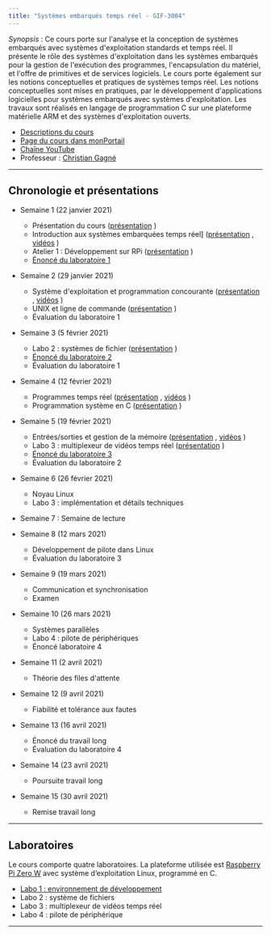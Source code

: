 ```yaml
---
title: "Systèmes embarqués temps réel - GIF-3004"
---
```



*Synopsis* : Ce cours porte sur l'analyse et la conception de systèmes embarqués avec systèmes d'exploitation standards et temps réel. Il présente le rôle des systèmes d'exploitation dans les systèmes embarqués pour la gestion de l'exécution des programmes, l'encapsulation du matériel, et l'offre de primitives et de services logiciels. Le cours porte également sur les notions conceptuelles et pratiques de systèmes temps réel. Les notions conceptuelles sont mises en pratiques, par le développement d'applications logicielles pour systèmes embarqués avec systèmes d'exploitation. Les travaux sont réalisés en langage de programmation C sur une plateforme matérielle ARM et des systèmes d'exploitation ouverts. 

* [Descriptions du cours](https://www.ulaval.ca/les-etudes/cours/repertoire/detailsCours/gif-3004-systemes-embarques-temps-reel.html)
* [Page du cours dans monPortail](https://sitescours.monportail.ulaval.ca/ena/site/accueil?idSite=126640)
* [Chaîne YouTube](https://www.youtube.com/channel/UC-pnx4aAkboqS1CDlGLOaWg)
* Professeur : [Christian Gagné](http://vision.gel.ulaval.ca/~cgagne)

---

## Chronologie et présentations ##

* Semaine 1 (22 janvier 2021)
  *  Présentation du cours ([présentation](https://drive.google.com/file/d/17s7SerQ8xX9boovthHV6gMkBpK3fNQlT/view?usp=sharing) <i class="fas fa-chalkboard"></i>)
  *  Introduction aux systèmes embarquées temps réel] ([présentation](https://drive.google.com/file/d/1JX92kF9rr1jN_DMrRtz09C8dV0mX0fEk/view?usp=sharing) <i class="fas fa-chalkboard"></i>, [vidéos](https://www.youtube.com/playlist?list=PL3BpMnXQbjKeCx6arOFl3hCfR_T7ZQOam) <i class="fab fa-youtube"></i>)
  * <i class="fas fa-hammer"></i> Atelier 1 : Développement sur RPi ([présentation](https://drive.google.com/file/d/1Mc6Y1LH1gBvIsP4-PFuartI-b5Bpcv0A/view?usp=sharing) <i class="fas fa-chalkboard"></i>)
  * <i class="fas fa-hammer"></i> [Énoncé du laboratoire 1](https://setr-ulaval.github.io/labo1-h21/)

* Semaine 2 (29 janvier 2021)
  * Système d'exploitation et programmation concourante ([présentation](https://drive.google.com/file/d/1perreumqVGZzoKt42M4kLPvQWwxdiPSt/view?usp=sharing) <i class="fas fa-chalkboard"></i>, [vidéos](https://www.youtube.com/playlist?list=PL3BpMnXQbjKcC1I1IU04HBUuFjW_MYRyF) <i class="fab fa-youtube"></i>)
  * <i class="fas fa-hammer"></i> UNIX et ligne de commande ([présentation](https://drive.google.com/file/d/1J7-38rUmZJUa8rx4NJRnvgFF6nI3uyVI/view?usp=sharing) <i class="fas fa-chalkboard"></i>)
  * <i class="fas fa-hammer"></i> Évaluation du laboratoire 1

* Semaine 3 (5 février 2021)
  * <i class="fas fa-hammer"></i> Labo 2 : systèmes de fichier ([présentation](https://drive.google.com/file/d/1p9P8RqUbPPNtei7BJ2smDNVwk7EJgt16/view?usp=sharing) <i class="fas fa-chalkboard"></i>)
  * <i class="fas fa-hammer"></i> [Énoncé du laboratoire 2](https://setr-ulaval.github.io/labo2-h21/)
  * <i class="fas fa-hammer"></i> Évaluation du laboratoire 1

* Semaine 4 (12 février 2021)
  * Programmes temps réel ([présentation](https://drive.google.com/file/d/1_iyVc25Dx8HtdFDOf6zLKyBlG3bzucSo/view?usp=sharing) <i class="fas fa-chalkboard"></i>, [vidéos](https://www.youtube.com/playlist?list=PL3BpMnXQbjKfruIcxLivRI22wOyKhCfkv) <i class="fab fa-youtube"></i>)
  * <i class="fas fa-hammer"></i> Programmation système en C ([présentation](https://drive.google.com/file/d/1rb0tG-IPIk89cs5ddGhs81q3aKRzwatD/view?usp=sharing) <i class="fas fa-chalkboard"></i>)

* Semaine 5 (19 février 2021)
  * Entrées/sorties et gestion de la mémoire ([présentation](https://drive.google.com/file/d/1x05jsBvIqy4OGS3CE_8xmJvdsxL5mC2u/view?usp=sharing) <i class="fas fa-chalkboard"></i>, [vidéos](https://www.youtube.com/playlist?list=PL3BpMnXQbjKcf1657OwF1JS-1EnAasVZm) <i class="fab fa-youtube"></i>)
  * <i class="fas fa-hammer"></i> Labo 3 : multiplexeur de vidéos temps réel ([présentation](https://drive.google.com/file/d/14iwFJ2RnkOzzk7rY-gP9wK7wcpDCVzHu/view?usp=sharing) <i class="fas fa-chalkboard"></i>)
  * <i class="fas fa-hammer"></i> [Énoncé du laboratoire 3](https://setr-ulaval.github.io/labo3-h21/)
  * <i class="fas fa-hammer"></i> Évaluation du laboratoire 2

* Semaine 6 (26 février 2021)
  * Noyau Linux
  * <i class="fas fa-hammer"></i> Labo 3 : implémentation et détails techniques

* Semaine 7 : Semaine de lecture

* Semaine 8 (12 mars 2021)
  * Développement de pilote dans Linux
  * <i class="fas fa-hammer"></i> Évaluation du laboratoire 3

* Semaine 9 (19 mars 2021)
  * Communication et synchronisation
  * Examen

* Semaine 10 (26 mars 2021)
  * Systèmes parallèles
  * <i class="fas fa-hammer"></i> Labo 4 : pilote de périphériques
  * <i class="fas fa-hammer"></i> Énoncé laboratoire 4

* Semaine 11 (2 avril 2021)
  * Théorie des files d'attente

* Semaine 12 (9 avril 2021)
  * Fiabilité et tolérance aux fautes

* Semaine 13 (16 avril 2021)
  * Énoncé du travail long
  * <i class="fas fa-hammer"></i> Évaluation du laboratoire 4

* Semaine 14 (23 avril 2021)
  * Poursuite travail long

* Semaine 15 (30 avril 2021)
  * Remise travail long

---

## Laboratoires ##

Le cours comporte quatre laboratoires. La plateforme utilisée est [Raspberry Pi Zero W](https://www.raspberrypi.org/products/raspberry-pi-zero-w/) avec système d’exploitation Linux, programmé en C.

* [Labo 1 : environnement de développement](https://setr-ulaval.github.io/labo1-h21/)
* Labo 2 : système de fichiers
* Labo 3 : multiplexeur de vidéos temps réel
* Labo 4 : pilote de périphérique

---

